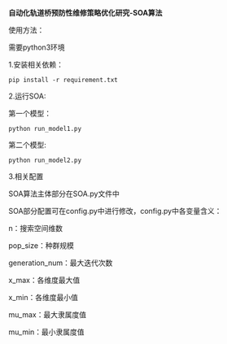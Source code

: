 **自动化轨道桥预防性维修策略优化研究-SOA算法**

使用方法：

需要python3环境

1.安装相关依赖：

```shell
pip install -r requirement.txt
```

2.运行SOA:

第一个模型：

```shell
python run_model1.py
```



第二个模型:

```shell
python run_model2.py
```

3.相关配置

SOA算法主体部分在SOA.py文件中

SOA部分配置可在config.py中进行修改，config.py中各变量含义：

n：搜索空间维数

pop_size：种群规模

generation_num：最大迭代次数

x_max：各维度最大值

x_min：各维度最小值

mu_max：最大隶属度值

mu_min：最小隶属度值

